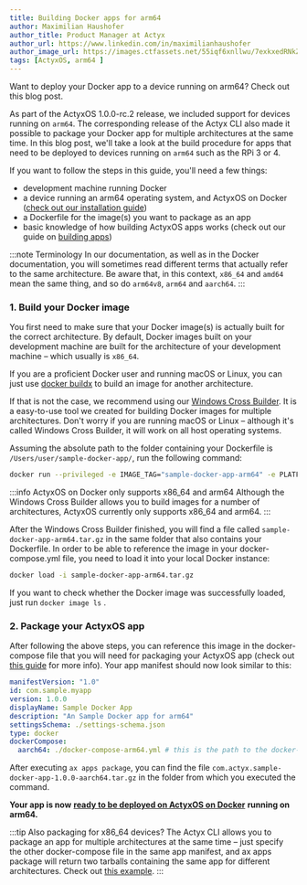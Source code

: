 ```yaml
---
title: Building Docker apps for arm64
author: Maximilian Haushofer
author_title: Product Manager at Actyx
author_url: https://www.linkedin.com/in/maximilianhaushofer
author_image_url: https://images.ctfassets.net/55iqf6xnllwu/7exkxedRNkZNPjeWIJAJFy/7f238372c06ddfc64fa321d5e665dc62/maximilian-haushofer.jpg
tags: [ActyxOS, arm64 ]
---
```


Want to deploy your Docker app to a device running on arm64? Check out this blog post.

<!--truncate-->

As part of the ActyxOS 1.0.0-rc.2 release, we included support for devices running on `arm64`. The corresponding release of the Actyx CLI also made it possible to package your Docker app for multiple architectures at the same time. In this blog post, we'll take a look at the build procedure for apps that need to be deployed to devices running on `arm64` such as the RPi 3 or 4.

If you want to follow the steps in this guide, you'll need a few things:

- development machine running Docker
- a device running an arm64 operating system, and ActyxOS on Docker ([check out our installation guide](../docs/os/advanced-guides/actyxos-on-docker#install-actyxos-on-your-edge-device))
- a Dockerfile for the image(s) you want to package as an app
- basic knowledge of how building ActyxOS apps works (check out our guide on [building apps](../docs/os/guides/building-apps.md))

:::note Terminology
In our documentation, as well as in the Docker documentation, you will sometimes read different terms that actually refer to the same architecture. Be aware that, in this context, `x86_64` and `amd64` mean the same thing, and so do `arm64v8`, `arm64` and `aarch64`.
:::

### 1. Build your Docker image

You first need to make sure that your Docker image(s) is actually built for the correct architecture. By default,  Docker images built on your development machine are built for the architecture of your development machine – which usually is `x86_64`.

If you are a proficient Docker user and running macOS or Linux, you can just use [docker buildx](https://docs.docker.com/buildx/working-with-buildx/) to build an image for another architecture.

If that is not the case, we recommend using our [Windows Cross Builder](https://hub.docker.com/repository/docker/actyx/windows-cross-builder). It is a easy-to-use tool we created for building Docker images for multiple architectures. Don't worry if you are running macOS or Linux – although it's called Windows Cross Builder, it will work on all host operating systems.

Assuming the absolute path to the folder containing your Dockerfile is `/Users/user/sample-docker-app/`, run the following command:

```bash
docker run --privileged -e IMAGE_TAG="sample-docker-app-arm64" -e PLATFORM="linux/arm64" --rm -v /Users/user/sample-docker-app/:/data actyx/windows-cross-builder
```

:::info ActyxOS on Docker only supports x86_64 and arm64
Although the Windows Cross Builder allows you to build images for a number of architectures, ActyxOS currently only supports x86_64 and arm64.
:::

After the Windows Cross Builder finished, you will find a file called `sample-docker-app-arm64.tar.gz` in the same folder that also contains your Dockerfile. In order to be able to reference the image in your docker-compose.yml file, you need to load it into your local Docker instance:

```bash
docker load -i sample-docker-app-arm64.tar.gz
```

If you want to check whether the Docker image was successfully loaded, just run `docker image ls` .

### 2. Package your ActyxOS app

After following the above steps, you can reference this image in the docker-compose file that you will need for packaging your ActyxOS app (check out [this guide](../docs/os/guides/building-apps.md) for more info). Your app manifest should now look similar to this:

```yml
manifestVersion: "1.0"
id: com.sample.myapp
version: 1.0.0
displayName: Sample Docker App
description: "An Sample Docker app for arm64"
settingsSchema: ./settings-schema.json
type: docker
dockerCompose:
  aarch64: ./docker-compose-arm64.yml # this is the path to the docker-compose file for your app
```

After executing `ax apps package`, you can find the file `com.actyx.sample-docker-app-1.0.0-aarch64.tar.gz` in the folder from which you executed the command.

**Your app is now** [**ready to be deployed on ActyxOS on Docker**](../docs/os/guides/running-apps.md) **running on arm64.**

:::tip Also packaging for x86_64 devices?
The Actyx CLI allows you to package an app for multiple architectures at the same time – just specify the other docker-compose file in the same app manifest, and ax apps package will return two tarballs containing the same app for different architectures. Check out [this example](../docs/os/api/app-manifest-schema.md).
:::
